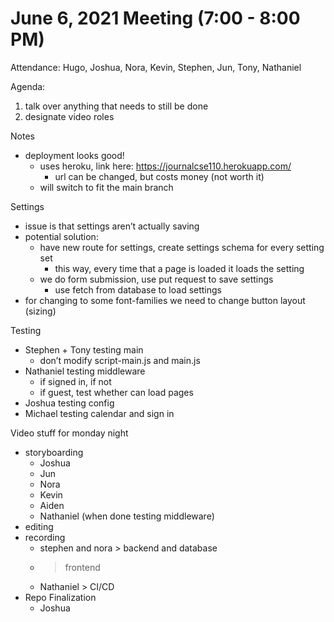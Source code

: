 # June 6, 2021 Meeting (7:00 - 8:00 PM)
Attendance: Hugo, Joshua, Nora, Kevin, Stephen, Jun, Tony, Nathaniel

Agenda:
1. talk over anything that needs to still be done
2. designate video roles

Notes
- deployment looks good!
  - uses heroku, link here: https://journalcse110.herokuapp.com/
    - url can be changed, but costs money (not worth it)
  - will switch to fit the main branch 

Settings
- issue is that settings aren’t actually saving
- potential solution:
  - have new route for settings, create settings schema for every setting set
    - this way, every time that a page is loaded it loads the setting
  - we do form submission, use put request to save settings
    - use fetch from database to load settings
- for changing to some font-families we need to change button layout (sizing)

Testing
- Stephen + Tony testing main
  - don’t modify script-main.js and main.js
- Nathaniel testing middleware
  - if signed in, if not
  - if guest, test whether can load pages
- Joshua testing config
- Michael testing calendar and sign in

Video stuff for monday night
- storyboarding
  - Joshua
  - Jun
  - Nora
  - Kevin
  - Aiden
  - Nathaniel (when done testing middleware)
- editing
- recording
  - stephen and nora > backend and database
  - >frontend
  - Nathaniel > CI/CD
- Repo Finalization
  - Joshua

